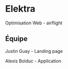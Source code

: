 # Elektra

Optimisation Web - airflight

## Équipe

Justin Guay - Landing page

Alexis Bolduc - Application
